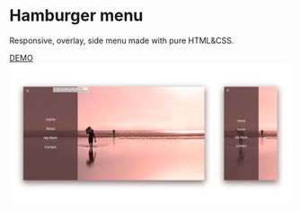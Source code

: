 # Hamburger menu
Responsive, overlay, side menu made with pure HTML&amp;CSS.

<a href="https://rosgas.github.io/hamburger-overlay-menu/index">DEMO</a>
<img src= "menu-preview.png" alt="Menu Preview" />
